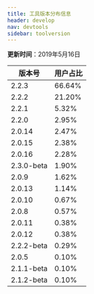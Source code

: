 ```yaml
---
title: 工具版本分布信息
header: develop
nav: devtools
sidebar: toolversion
---
```


**更新时间**：2019年5月16日

|版本号|用户占比|
|---|---|
|2.2.3 | 66.64%|
|2.2.2 | 21.20%|
|2.2.1 | 5.32%|
|2.2.0 | 2.95%|
|2.0.14 | 2.47%|
|2.0.15 | 2.38%|
|2.0.16 | 2.28%|
|2.3.0-beta | 1.90%|
|2.0.9 | 1.62%|
|2.0.13 | 1.14%|
|2.0.10 | 0.67%|
|2.0.8 | 0.57%|
|2.0.11 | 0.38%|
|2.0.12 | 0.38%|
|2.2.2-beta | 0.29%|
|2.0.5 | 0.10%|
|2.1.1-beta | 0.10%|
|2.1.2-beta | 0.10%|






